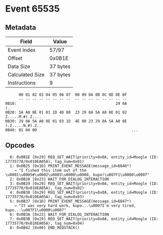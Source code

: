 # Event 65535

## Metadata

| Field           | Value    |
|-----------------|----------|
| Event Index     | 57/97    |
| Offset          | 0x0B1E   |
| Data Size       | 37 bytes |
| Calculated Size | 37 bytes |
| Instructions    | 9        |

```
      00 01 02 03 04 05 06 07  08 09 0A 0B 0C 0D 0E 0F
      -- -- -- -- -- -- -- --  -- -- -- -- -- -- -- --
0B10:                                            29 0A                ).
0B20: 5A A0 0E 01 01 1D 4D 80  23 29 0A 5A A0 0E 01 02  Z.....M.#).Z....
0B30: 29 0A 5A A0 0E 01 03 1D  4E 80 23 29 0A 5A A0 0E  ).Z.....N.#).Z..
0B40: 01 04 00                                          ...             
```

## Opcodes

```
  0: 0x0B1E [0x29] REQ_SET_WAIT(priority=0x0A, entity_id=Moogle (ID: 17735770/0x010EA05A), tag_num=0x01)
  1: 0x0B25 [0x1D] PRINT_EVENT_MESSAGE(message_id=6846*)
    → "I fished this item out of the \u0001\u0005#\u0002\u0003\u0000\u0000, kupo!\u007F1\u0000\u0007"
  2: 0x0B28 [0x23] WAIT_FOR_DIALOG_INTERACTION
  3: 0x0B29 [0x29] REQ_SET_WAIT(priority=0x0A, entity_id=Moogle (ID: 17735770/0x010EA05A), tag_num=0x02)
  4: 0x0B30 [0x29] REQ_SET_WAIT(priority=0x0A, entity_id=Moogle (ID: 17735770/0x010EA05A), tag_num=0x03)
  5: 0x0B37 [0x1D] PRINT_EVENT_MESSAGE(message_id=6847*)
    → "It was very hard work, kupo...\u0007I'm very tired, kupo...\u007F1\u0000\u0007"
  6: 0x0B3A [0x23] WAIT_FOR_DIALOG_INTERACTION
  7: 0x0B3B [0x29] REQ_SET_WAIT(priority=0x0A, entity_id=Moogle (ID: 17735770/0x010EA05A), tag_num=0x04)
  8: 0x0B42 [0x00] END_REQSTACK()
```
